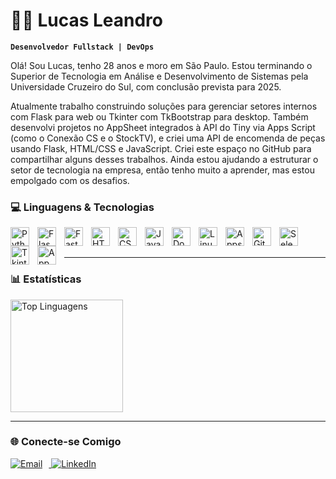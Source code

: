 # 👨‍💻 Lucas Leandro

**`Desenvolvedor Fullstack | DevOps  `**

Olá! Sou Lucas, tenho 28 anos e moro em São Paulo. Estou terminando o Superior de Tecnologia em Análise e Desenvolvimento de Sistemas pela Universidade Cruzeiro do Sul, com conclusão prevista para 2025.

Atualmente trabalho construindo soluções para gerenciar setores internos com Flask para web ou Tkinter com TkBootstrap para desktop. Também desenvolvi projetos no AppSheet integrados à API do Tiny via Apps Script (como o Conexão CS e o StockTV), e criei uma API de encomenda de peças usando Flask, HTML/CSS e JavaScript. Criei este espaço no GitHub para compartilhar alguns desses trabalhos. Ainda estou ajudando a estruturar o setor de tecnologia na empresa, então tenho muito a aprender, mas estou empolgado com os desafios.


### 💻 Linguagens & Tecnologias

<p align="left">
  <img
    align="left"
    alt="Python"
    title="Python"
    width="30px"
    style="padding-right:10px"
    src="https://cdn.jsdelivr.net/gh/devicons/devicon@latest/icons/python/python-original.svg"
  />
  <img
    align="left"
    alt="Flask"
    title="Flask"
    width="30px"
    style="padding-right:10px"
    src="https://cdn.jsdelivr.net/gh/devicons/devicon@latest/icons/flask/flask-original.svg"
  />
  <img
    align="left"
    alt="FastAPI"
    title="FastAPI"
    width="30px"
    style="padding-right:10px"
    src="https://fastapi.tiangolo.com/img/logo-margin/logo-teal.png"
  />
  <img
    align="left"
    alt="HTML5"
    title="HTML5"
    width="30px"
    style="padding-right:10px"
    src="https://cdn.jsdelivr.net/gh/devicons/devicon@latest/icons/html5/html5-original.svg"
  />
  <img
    align="left"
    alt="CSS3"
    title="CSS3"
    width="30px"
    style="padding-right:10px"
    src="https://cdn.jsdelivr.net/gh/devicons/devicon@latest/icons/css3/css3-original.svg"
  />
  <img
    align="left"
    alt="JavaScript"
    title="JavaScript"
    width="30px"
    style="padding-right:10px"
    src="https://cdn.jsdelivr.net/gh/devicons/devicon@latest/icons/javascript/javascript-original.svg"
  />
  <img
    align="left"
    alt="Docker"
    title="Docker"
    width="30px"
    style="padding-right:10px"
    src="https://cdn.jsdelivr.net/gh/devicons/devicon@latest/icons/docker/docker-original.svg"
  />
  <img
    align="left"
    alt="Linux"
    title="Linux"
    width="30px"
    style="padding-right:10px"
    src="https://cdn.jsdelivr.net/gh/devicons/devicon@latest/icons/linux/linux-original.svg"
  />
    <img
    align="left"
    alt="Apps Script"
    title="Apps Script"
    width="30px"
    style="padding-right:10px"
    src="https://cdn.jsdelivr.net/gh/devicons/devicon@latest/icons/google/google-original.svg"
  />
  <img
    align="left"
    alt="Git"
    title="Git"
    width="30px"
    style="padding-right:10px"
    src="https://cdn.jsdelivr.net/gh/devicons/devicon@latest/icons/git/git-original.svg"
  />
  <img
    align="left"
    alt="Selenium"
    title="Selenium"
    width="30px"
    style="padding-right:10px"
    src="https://cdn.jsdelivr.net/gh/devicons/devicon@latest/icons/selenium/selenium-original.svg"
  />
  <img
    align="left"
    alt="Tkinter"
    title="Tkinter"
    width="30px"
    style="padding-right:10px"
    src="https://cdn.jsdelivr.net/gh/devicons/devicon@latest/icons/python/python-original.svg"
  />
  <img
    align="left"
    alt="AppSheet"
    title="AppSheet"
    width="30px"
    style="padding-right:10px"
    src="https://cdn.jsdelivr.net/gh/devicons/devicon@latest/icons/google/google-original.svg"
  />
  <br/><br/>
</p>

---

### 📊 Estatísticas

<p align="center">

  <img 
    alt="Top Linguagens" 
    src="https://github-readme-stats.vercel.app/api/top-langs/?username=lulcas-leandro&theme=tokyonight&layout=compact&custom_title=Top%20Tecnologias" 
    height="180" 
  />
</p>

---

### 🌐 Conecte-se Comigo

<p align="">
  <a href="mailto:lucasleandro.cdev@gmail.com">
    <img 
      alt="Email" 
      title="Envie um e-mail" 
      src="https://custom-icon-badges.demolab.com/badge/Email-lucasleandro.cdev@gmail.com-8A2BE2?style=for-the-badge&logo=gmail&logoColor=white" 
      style="margin-right: 10px;"
    />
  </a>
  <a href="https://www.linkedin.com/in/lucasleandroc">
    <img 
      alt="LinkedIn" 
      title="LinkedIn" 
      src="https://custom-icon-badges.demolab.com/badge/LinkedIn-lucasleandro-0A66C2?style=for-the-badge&logo=linkedin&logoColor=white" 
      style="margin-right: 10px;"
    />
  </a>

</p>
